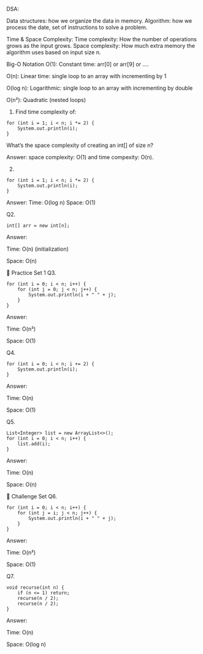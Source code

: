 DSA:

Data structures: how we organize the data in memory.
Algorithm: how we process the date, set of instructions to solve a problem.


Time & Space Complexity: 
Time complexity: How the number of operations grows as the input grows.
Space complexity: How much extra memory the algorithm uses based on input size n.

Big-O Notation
O(1): Constant time: arr[0] or arr[9] or ....

O(n): Linear time: single loop to an array with incrementing by 1

O(log n): Logarithmic: single loop to an array with incrementing by double

O(n²): Quadratic (nested loops)

1. Find time complexity of:
```
for (int i = 1; i < n; i *= 2) {
    System.out.println(i);
}
```
What’s the space complexity of creating an int[] of size n?

Answer: space complexity: O(1) and time compexity: O(n).

2. 
```
for (int i = 1; i < n; i *= 2) {
    System.out.println(i);
}
```
Answer:
Time: O(log n)
Space: O(1)

Q2.
```
int[] arr = new int[n];
```
Answer:

Time: O(n) (initialization)

Space: O(n)

🔹 Practice Set 1
Q3.
```
for (int i = 0; i < n; i++) {
    for (int j = 0; j < n; j++) {
        System.out.println(i + " " + j);
    }
}
```
Answer:

Time: O(n²)

Space: O(1)

Q4.
```
for (int i = 0; i < n; i += 2) {
    System.out.println(i);
}
```
Answer:

Time: O(n)

Space: O(1)

Q5.
```
List<Integer> list = new ArrayList<>();
for (int i = 0; i < n; i++) {
    list.add(i);
}
```
Answer:

Time: O(n)

Space: O(n)

🔹 Challenge Set
Q6.
```
for (int i = 0; i < n; i++) {
    for (int j = i; j < n; j++) {
        System.out.println(i + " " + j);
    }
}
```
Answer:

Time: O(n²)

Space: O(1)

Q7.
```
void recurse(int n) {
    if (n <= 1) return;
    recurse(n / 2);
    recurse(n / 2);
}
```
Answer:

Time: O(n)

Space: O(log n)